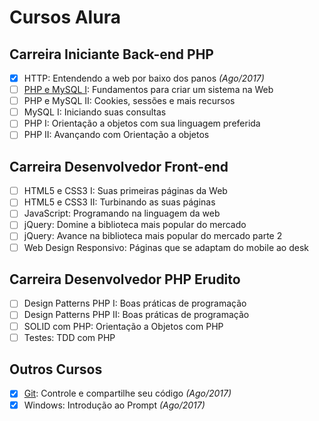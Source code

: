 # Cursos Alura

## Carreira Iniciante Back-end PHP
- [x] HTTP: Entendendo a web por baixo dos panos *(Ago/2017)*
- [ ] [PHP e MySQL I]: Fundamentos para criar um sistema na Web 
- [ ] PHP e MySQL II: Cookies, sessões e mais recursos
- [ ] MySQL I: Iniciando suas consultas
- [ ] PHP I: Orientação a objetos com sua linguagem preferida
- [ ] PHP II: Avançando com Orientação a objetos

## Carreira Desenvolvedor Front-end
- [ ] HTML5 e CSS3 I: Suas primeiras páginas da Web
- [ ] HTML5 e CSS3 II: Turbinando as suas páginas
- [ ] JavaScript: Programando na linguagem da web
- [ ] jQuery: Domine a biblioteca mais popular do mercado
- [ ] jQuery: Avance na biblioteca mais popular do mercado parte 2
- [ ] Web Design Responsivo: Páginas que se adaptam do mobile ao desk

## Carreira Desenvolvedor PHP Erudito
- [ ] Design Patterns PHP I: Boas práticas de programação
- [ ] Design Patterns PHP II: Boas práticas de programação
- [ ] SOLID com PHP: Orientação a Objetos com PHP
- [ ] Testes: TDD com PHP

## Outros Cursos
- [x] [Git]: Controle e compartilhe seu código *(Ago/2017)*
- [x] Windows: Introdução ao Prompt *(Ago/2017)*

[PHP e MySQL I]: https://github.com/fromnanda/alura-cursos/tree/master/iniciante-backend-php/php-mysql-i
[Git]: https://github.com/fromnanda/alura-cursos/tree/master/engenheiro-devops/git

